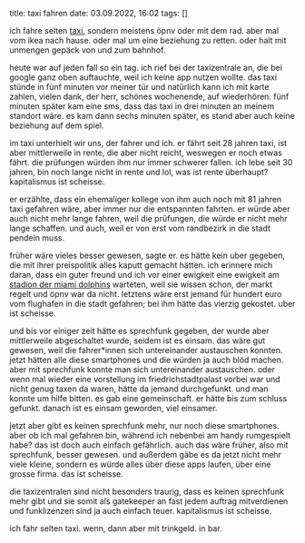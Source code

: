 title: taxi fahren
date: 03.09.2022, 16:02
tags: []

ich fahre selten [taxi][berlkoenig], sondern meistens öpnv oder mit dem rad. aber mal vom ikea nach hause. oder mal um eine beziehung zu retten. oder halt mit unmengen gepäck von und zum bahnhof.

heute war auf jeden fall so ein tag. ich rief bei der taxizentrale an, die bei google ganz oben auftauchte, weil ich keine app nutzen wollte. das taxi stünde in fünf minuten vor meiner tür und natürlich kann ich mit karte zahlen, vielen dank, der herr, schönes wochenende, auf wiederhören. fünf minuten später kam eine sms, dass das taxi in drei minuten an meinem standort wäre. es kam dann sechs minuten später, es stand aber auch keine beziehung auf dem spiel.

im taxi unterhielt wir uns, der fahrer und ich. er fährt seit 28 jahren taxi, ist aber mittlerweile in rente, die aber nicht reicht, weswegen er noch etwas fährt. die prüfungen würden ihm nur immer schwerer fallen. ich lebe seit 30 jahren, bin noch lange nicht in rente und lol, was ist rente überhaupt? kapitalismus ist scheisse.

er erzählte, dass ein ehemaliger kollege von ihm auch noch mit 81 jahren taxi gefahren wäre, aber immer nur die entspannten fahrten. er würde aber auch nicht mehr lange fahren, weil die prüfungen, die würde er nicht mehr lange schaffen. und auch, weil er von erst vom randbezirk in die stadt pendeln muss.

früher wäre vieles besser gewesen, sagte er. es hätte kein uber gegeben, die mit ihrer preispolitik alles kaputt gemacht hätten. ich erinnere mich daran, dass ein guter freund und ich vor einer ewigkeit eine ewigkeit am [stadion der miami dolphins][dolphins-stadium] warteten, weil sie wissen schon, der markt regelt und öpnv war da nicht. letztens wäre erst jemand für hundert euro vom flughafen in die stadt gefahren; bei ihm hätte das vierzig gekostet. uber ist scheisse.

und bis vor einiger zeit hätte es sprechfunk gegeben, der wurde aber mittlerweile abgeschaltet wurde, seidem ist es einsam. das wäre gut gewesen, weil die fahrer\*innen sich untereinander austauschen konnten. jetzt hätten alle diese smartphones und die würden ja auch blöd machen. aber mit sprechfunk konnte man sich untereinander austauschen. oder wenn mal wieder eine vorstellung im friedrichstadtpalast vorbei war und nicht genug taxen da waren, hätte da jemand durchgefunkt. und man konnte um hilfe bitten. es gab eine gemeinschaft. er hätte bis zum schluss gefunkt. danach ist es einsam geworden, viel einsamer.

jetzt aber gibt es keinen sprechfunk mehr, nur noch diese smartphones. aber ob ich mal gefahren bin, während ich nebenbei am handy rumgespielt habe? das ist doch auch einfach gefährlich. auch das wäre früher, also mit sprechfunk, besser gewesen. und außerdem gäbe es da jetzt nicht mehr viele kleine, sondern es würde alles über diese apps laufen, über eine grosse firma. das ist scheisse.

die taxizentralen sind nicht besonders traurig, dass es keinen sprechfunk mehr gibt und sie somit als gatekeeper an fast jedem auftrag mitverdienen und funklizenzen sind ja auch einfach teuer. kapitalismus ist scheisse.

ich fahr selten taxi. wenn, dann aber mit trinkgeld. in bar.

[berlkoenig]: /2019/berlkoenig/
[dolphins-stadium]: https://de.wikipedia.org/wiki/Hard_Rock_Stadium
